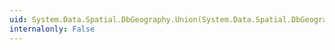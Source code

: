 ```yaml
---
uid: System.Data.Spatial.DbGeography.Union(System.Data.Spatial.DbGeography)
internalonly: False
---
```

